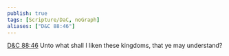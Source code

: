 ```yaml
---
publish: true
tags: [Scripture/DaC, noGraph]
aliases: ["D&C 88:46"]
---
```

[D&C 88:46](https://churchofjesuschrist.org/study/scriptures/dc-testament/dc/88?lang=eng&id=p46#p46) Unto what shall I liken these kingdoms, that ye may understand?
